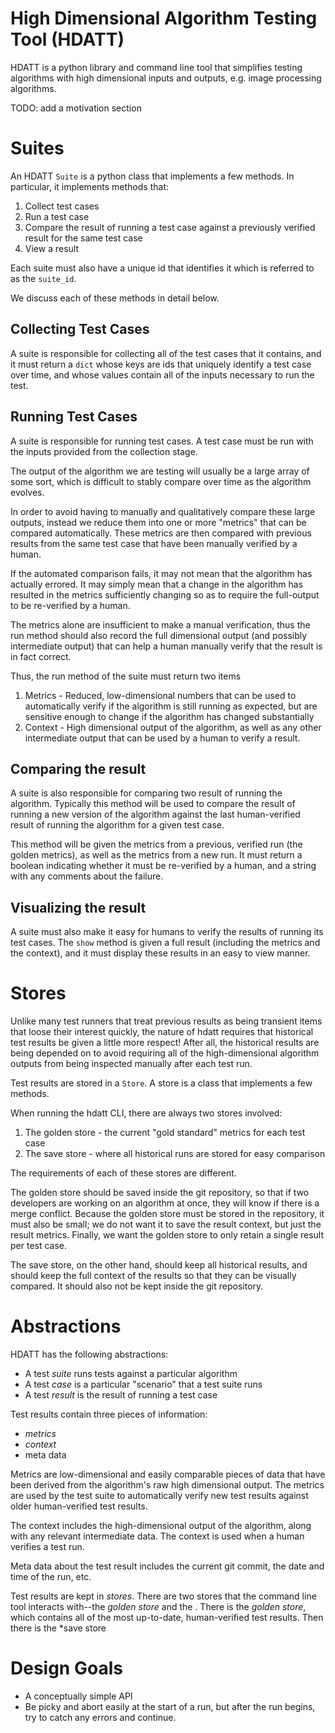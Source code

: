 # High Dimensional Algorithm Testing Tool (HDATT)

HDATT is a python library and command line tool that simplifies testing algorithms with high dimensional inputs and outputs, e.g. image processing algorithms.

TODO: add a motivation section

# Suites

An HDATT `Suite` is a python class that implements a few methods.  In particular, it implements methods that:

1. Collect test cases
2. Run a test case
3. Compare the result of running a test case against a previously verified
   result for the same test case
4. View a result

Each suite must also have a unique id that identifies it which is referred to as the `suite_id`.

We discuss each of these methods in detail below.

## Collecting Test Cases

A suite is responsible for collecting all of the test cases that it contains, and it must return a `dict` whose keys are ids that uniquely identify a test case over time, and whose values contain all of the inputs necessary to run the test.

## Running Test Cases

A suite is responsible for running test cases.  A test case must be run with the inputs provided from the collection stage.

The output of the algorithm we are testing will usually be a large array of some sort, which is difficult to stably compare over time as the algorithm evolves.

In order to avoid having to manually and qualitatively compare these large outputs, instead we reduce them into one or more "metrics" that can be compared automatically.  These metrics are then compared with previous results from the same test case that have been manually verified by a human.

If the automated comparison fails, it may not mean that the algorithm has actually errored.  It may simply mean that a change in the algorithm has resulted in the metrics sufficiently changing so as to require the full-output to be re-verified by a human.

The metrics alone are insufficient to make a manual verification, thus the run method should also record the full dimensional output (and possibly intermediate output) that can help a human manually verify that the result is in fact correct.

Thus, the run method of the suite must return two items

1. Metrics - Reduced, low-dimensional numbers that can be used to automatically verify if the algorithm is still running as expected, but are sensitive enough to change if the algorithm has changed substantially
2. Context - High dimensional output of the algorithm, as well as any other intermediate output that can be used by a human to verify a result.

## Comparing the result

A suite is also responsible for comparing two result of running the algorithm.  Typically this method will be used to compare the result of running a new version of the algorithm against the last human-verified result of running the algorithm for a given test case.

This method will be given the metrics from a previous, verified run (the golden metrics), as well as the metrics from a new run.  It must return a boolean indicating whether it must be re-verified by a human, and a string with any comments about the failure.


## Visualizing the result

A suite must also make it easy for humans to verify the results of running its test cases.  The `show` method is given a full result (including the metrics and the context), and it must display these results in an easy to view manner.

# Stores

Unlike many test runners that treat previous results as being transient items that loose their interest quickly, the nature of hdatt requires that historical test results be given a little more respect!  After all, the historical results are being depended on to avoid requiring all of the high-dimensional algorithm outputs from being inspected manually after each test run.

Test results are stored in a `Store`.  A store is a class that implements a few methods.

When running the hdatt CLI, there are always two stores involved:

1. The golden store - the current "gold standard" metrics for each test case
2. The save store - where all historical runs are stored for easy comparison

The requirements of each of these stores are different.

The golden store should be saved inside the git repository, so that if two developers are working on an algorithm at once, they will know if there is a merge conflict.  Because the golden store must be stored in the repository, it must also be small; we do not want it to save the result context, but just the result metrics.  Finally, we want the golden store to only retain a single result per test case.

The save store, on the other hand, should keep all historical results, and should keep the full context of the results so that they can be visually compared.  It should also not be kept inside the git repository.

# Abstractions

HDATT has the following abstractions:

- A test *suite* runs tests against a particular algorithm
- A test *case* is a particular "scenario" that a test suite runs
- A test *result* is the result of running a test case

Test results contain three pieces of information:

- *metrics*
- *context*
- meta data

Metrics are low-dimensional and easily comparable pieces of data that have been derived from the algorithm's raw high dimensional output.  The metrics are used by the test suite to automatically verify new test results against older human-verified test results.

The context includes the high-dimensional output of the algorithm, along with any relevant intermediate data.  The context is used when a human verifies a test run.

Meta data about the test result includes the current git commit, the date and time of the run, etc.

Test results are kept in *stores*.  There are two stores that the command line tool interacts with--the *golden store* and the .  There is the *golden store*, which contains all of the most up-to-date, human-verified test results.  Then there is the *save store

# Design Goals

- A conceptually simple API
- Be picky and abort easily at the start of a run, but after the run begins,
  try to catch any errors and continue.
